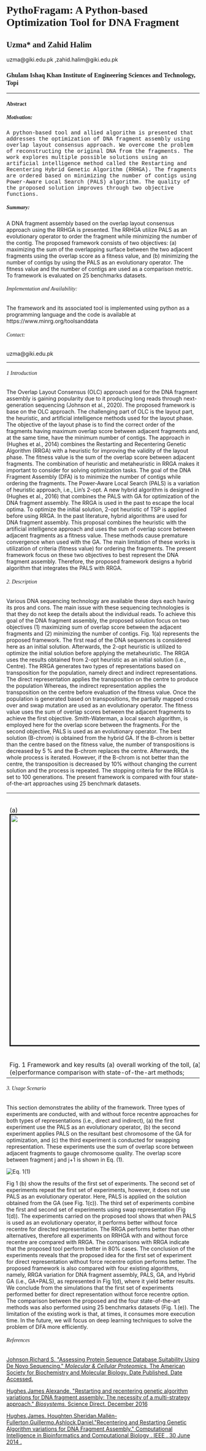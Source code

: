 
<h1 style="font-family:verdana;"> PythoFragam: A Python-based Optimization Tool for DNA Fragment</h1> 
<h2 style="font-family:verdana;"> Uzma* and Zahid Halim </h2>
uzma@giki.edu.pk ,zahid.halim@giki.edu.pk
<h3 style="font-family:verdana;">Ghulam Ishaq Khan Institute of Engineering Sciences and Technology, Topi </h3>
<hr>
<h4 style="font-family:verdana;">Abstract</h4>
<h5 style="font-family:verdana;">Motivation:</h5><p style="font-size:160%;"> <p style="font-family:courier;">
A python-based tool and allied algorithm is presented that addresses the optimization of DNA fragment assembly using overlap layout consensus approach. We overcome the problem of reconstructing the original DNA from the fragments. The work explores multiple possible solutions using an artificial intelligence method called the Restarting and Recentering Hybrid Genetic Algorithm (RRHGA). The fragments are ordered based on minimizing the number of contigs using Power-Aware Local Search (PALS) algorithm. The quality of the proposed solution improves through two objective functions.

<h5 style="font-family:verdana;">Summary:</h5>
  A DNA fragment assembly based on the overlap layout consensus approach using the RRHGA is presented. The RRHGA utilize PALS as an evolutionary operator to order the fragment while minimizing the number of the contig. The proposed framework consists of two objectives: (a) maximizing the sum of the overlapping surface between the two adjacent fragments using the overlap score as a fitness value, and (b) minimizing the number of contigs by using the PALS as an evolutionary operator. The fitness value and the number of contigs are used as a comparison metric. To framework is evaluated on 25 benchmarks datasets.  
<h6 style="font-family:verdana;">Implementation and Availability:</h6>  The framework and its associated tool is implemented using python as a programming language and the code is available at https://www.minrg.org/toolsanddata 
<h6 style="font-family:verdana;">Contact:</h6>uzma@giki.edu.pk 
  <hr>
  <h6 style="font-family:verdana;">1 Introduction</h6>
  The Overlap Layout Consensus (OLC) approach used for the DNA fragment assembly is gaining popularity due to it producing long reads through next-generation sequencing (Johnson et al., 2020). The proposed framework is base on the OLC approach. The challenging part of OLC is the layout part, the heuristic, and artificial intelligence methods used for the layout phase. The objective of the layout phase is to find the correct order of the fragments having maximum overlap score between adjacent fragments and, at the same time, have the minimum number of contigs. The approach in (Hughes et al., 2014) combines the Restarting and Recentering Genetic Algorithm (RRGA) with a heuristic for improving the validity of the layout phase. The fitness value is the sum of the overlap score between adjacent fragments. The combination of heuristic and metaheuristic in RRGA makes it important to consider for solving optimization tasks. The goal of the DNA Fragment Assembly (DFA) is to minimize the number of contigs while ordering the fragments. The Power-Aware Local Search (PALS) is a variation of heuristic approach, i.e., Lin’s 2-opt. A new hybrid algorithm is designed in (Hughes et al., 2016)  that combines the PALS with GA for optimization of the DNA fragment assembly. The RRGA is used in the past to escape the local optima. To optimize the initial solution, 2-opt heuristic of TSP is applied before using RRGA. In the past literature, hybrid algorithms are used for DNA fragment assembly. This proposal combines the heuristic with the artificial intelligence approach and uses the sum of overlap score between adjacent fragments as a fitness value. These methods cause premature convergence when used with the GA. The main limitation of these works is utilization of criteria (fitness value) for ordering the fragments. The present framework focus on these two objectives to best represent the DNA fragment assembly. Therefore, the proposed framework designs a hybrid algorithm that integrates the PALS with RRGA. </p></p></p>
<h6 style="font-family:verdana;">2. Description</h6> 
  Various DNA sequencing technology are available these days each having its pros and cons. The main issue with these sequencing technologies is that they do not keep the details about the individual reads. To achieve this goal of the DNA fragment assembly, the proposed solution focus on two objectives (1) maximizing sum of overlap score between the adjacent fragments and (2) minimizing the number of contigs. Fig. 1(a) represents the proposed framework. The first read of the DNA sequences is considered here as an initial solution. Afterwards, the 2-opt heuristic is utilized to optimize the initial solution before applying the metaheuristic. The RRGA uses the results obtained from 2-opt heuristic as an initial solution (i.e., Centre). The RRGA generates two types of representations based on transposition for the population, namely direct and indirect representations. The direct representation applies the transposition on the centre to produce the population Whereas, the indirect representation applies the transposition on the centre before evaluation of the fitness value. Once the population is generated based on transpositions, the partially mapped cross over and swap mutation are used as an evolutionary operator. The fitness value uses the sum of overlap scores between the adjacent fragments to achieve the first objective. Smith-Waterman, a local search algorithm, is employed here for the overlap score between the fragments. For the second objective, PALS is used as an evolutionary operator. The best solution (B-chrom) is obtained from the hybrid GA. If the B-chrom is better than the centre based on the fitness value, the number of transpositions is decreased by 5 % and the B-chrom replaces the centre. Afterwards, the whole process is iterated. However, if the B-chrom is not better than the centre, the transposition is decreased by 10% without changing the current solution and the process is repeated. The stopping criteria for the RRGA is set to 100 generations. The present framework is compared with four state-of-the-art approaches using 25 benchmark datasets.
  </table>
<table>
 <tr>
  <td rowspan="3">(a)<img src="https://user-images.githubusercontent.com/64734218/81034809-ba0d2280-8eb1-11ea-9c5e-25c08d294292.jpg"" border=3 height=600 width=600></img></td>
  <td>(b)<img src="https://user-images.githubusercontent.com/64734218/81037644-ee3a1080-8ebc-11ea-96df-8c118b9726f2.png"border=3 height=200 width=200></img></td>
  <td rowspan="3">(e)<img src="https://user-images.githubusercontent.com/64734218/81037881-a7004f80-8ebd-11ea-8369-54ecf184ea56.png"border=3 height=600 width=600></img></td>
 </tr> 
<tr>
 <td>(c)<img src="https://user-images.githubusercontent.com/64734218/81037821-7e785580-8ebd-11ea-8f0f-108e694e382d.png"border=3 height=200 width=200></img></td>
 </tr>
<tr>
  <td>(d)<img src="https://user-images.githubusercontent.com/64734218/81037854-918b2580-8ebd-11ea-8f99-2ac9531583b3.png"border=3 height=200 width=200></img></td>
 </tr>
 <tr>
 <td colspan="5">Fig. 1 Framework and key results (a) overall working of the toll, (a) Fragment optimized using 2-opt, (b) Optimization using PALS after GA execution,(c) swapping representation, (e)performance comparison with state-of-the-art methods;</td>
 </tr>
</table>
<h6 style="font-family:verdana;">3. Usage Scenario</h6>  
    This section demonstrates the ability of the framework. Three types of experiments are conducted, with and without force recentre approaches for both types of representations (i.e., direct and indirect), (a) the first experiment use the PALS as an evolutionary operator, (b) the second experiment applies PALS on the resultant best chromosome of the GA for optimization, and (c) the third experiment is conducted for swapping representation. These experiments use the sum of overlap score between adjacent fragments to gauge chromosome quality. The overlap score between fragment j and j+1 is shown in Eq. (1).
    
   ![Eq. 1](https://user-images.githubusercontent.com/64734218/81039005-3ce9a980-8ec1-11ea-809c-ec9efd09a7cb.png)(1)
   
   Fig 1 (b) show the results of the first set of experiments.  The second set of experiments repeat the first set of experiments, however, it does not use PALS as an evolutionary operator. Here, PALS is applied on the solution obtained from the GA (see Fig. 1(c)). The third set of experiments combine the first and second set of experiments using swap representation (Fig 1(d)). 
The experiments carried on the proposed tool shows that when PALS is used as an evolutionary operator, it performs better without force recentre for directed representation.  The RRGA performs better than other alternatives, therefore all experiments on RRHGA with and without force recentre are compared with RRGA. The comparisons with RRGA indicate that the proposed tool perform better in 80% cases. The conclusion of the experiments reveals that the proposed idea for the first set of experiment for direct representation without force recentre option performs better. The proposed framework is also compared with four existing algorithms, namely, RRGA variation for DNA fragment assembly, PALS, GA, and Hybrid GA (i.e., GA+PALS), as represented in Fig 1(d), where it yield better results. We conclude from the simulations that the first set of experiments performed better for direct representation without force recentre option. The comparison between the proposed and the four state-of-the-art methods was also performed using 25 benchmarks datasets (Fig. 1.(e)). The limitation of the existing work is that, at times, it consumes more execution time. In the future, we will focus on deep learning techniques to solve the problem of DFA more efficiently.   
    
<h6 style="font-family:verdana;">References </h6> 

[Johnson,Richard S. "Assessing Protein Sequence Database Suitability Using De Novo Sequencing." *Molecular & Cellular Proteomics.* The American Society for Biochemistry and Molecular Biology. Date Published. Date Accessed.](https://scholar.google.com/scholar?hl=en&as_sdt=0%2C5&q=Assessing+protein+sequence+database+suitability+using+de+novo+sequencing.+Molecular+%26+Cellular+Proteomics&btnG=)
  


[Hughes,James Alexande. "Restarting and recentering genetic algorithm variations for DNA fragment assembly: The necessity of a multi-strategy approach." *Biosystems.* Science Direct. December 2016](https://scholar.google.com/scholar?hl=en&as_sdt=0%2C5&q=Hughes%2C+J.A.%2C+Houghten%2CS.%2C+%26+Ashlock%2CD.+%282016%29+Restarting+and+recentering+genetic+algorithm+variations+for+DNA+fragment+assembly%3A+The+necessity+of+a+multi-strategy+approach.+Biosystems%2C+150%2C+35-45.&btnG=)

[Hughes,James. Houghten,Sheridan.Mallén-Fullerton,Guillermo.Ashlock,Daniel."Recentering and Restarting Genetic Algorithm variations for DNA Fragment Assembly." Computational Intelligence in Bioinformatics and Computational Biology .  IEEE .  30 June 2014 .](https://scholar.google.com/scholar?hl=en&as_sdt=0%2C5&q=Hughes+J.%2C+Houghten%2CS.%2C+Mallen-Fullerton%2CG.M.+and+Ashlock%2CD.+%282014%29+Recentering+and+restarting+genetic+algorithm+variations+for+DNA+fragment+assembly.+In+IEEE+Conference+on+Computational+Intelligence+in+Bioinformatics+and+Computational+Biology%2C+1-8.&btnG=) 


